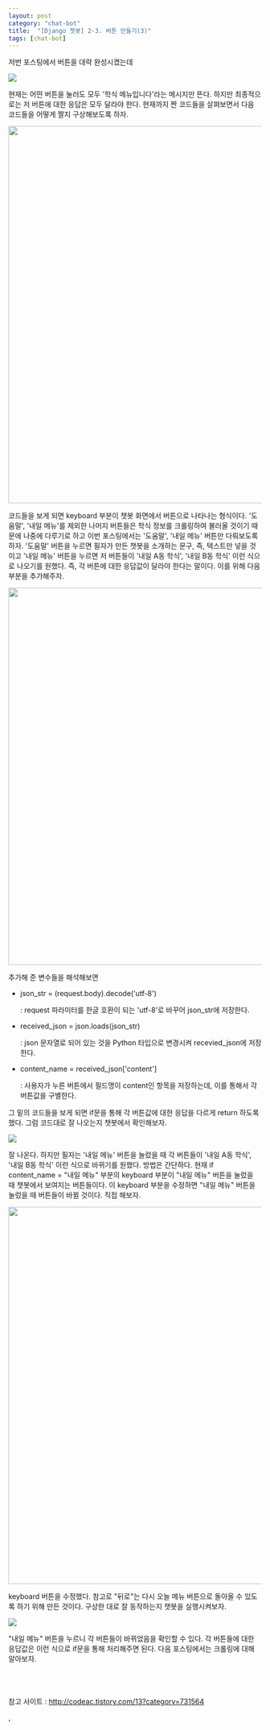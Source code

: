 ```yaml
---
layout: post
category: "chat-bot"
title:  "[Django 챗봇] 2-3. 버튼 만들기(3)"
tags: [chat-bot]
---
```


저번 포스팅에서 버튼을 대략 완성시켰는데

<img src="https://github.com/P00HP00H/P00HP00H.github.io/blob/master/img/vmserver-setting/55.jpg?raw=true" width="px">

현재는 어떤 버튼을 눌러도 모두 '학식 메뉴입니다'라는 메시지만 뜬다. 하지만 최종적으로는 저 버튼에 대한 응답은 모두 달라야 한다. 현재까지 짠 코드들을 살펴보면서 다음 코드들을 어떻게 짤지 구상해보도록 하자.

<img src="https://github.com/P00HP00H/P00HP00H.github.io/blob/master/img/vmserver-setting/50.JPG?raw=true" width="750px">

코드들을 보게 되면 keyboard 부분이 챗봇 화면에서 버튼으로 나타나는 형식이다. '도움말', '내일 메뉴'를 제외한 나머지 버튼들은 학식 정보를 크롤링하여 불러올 것이기 때문에 나중에 다루기로 하고 이번 포스팅에서는 '도움말', '내일 메뉴' 버튼만 다뤄보도록 하자. '도움말' 버튼을 누르면 필자가 만든 챗봇을 소개하는 문구, 즉, 텍스트만 넣을 것이고 '내일 메뉴' 버튼을 누르면 저 버튼들이 '내일 A동 학식', '내일 B동 학식' 이런 식으로 나오기를 원했다. 즉, 각 버튼에 대한 응답값이 달라야 한다는 말이다. 이를 위해 다음 부분을 추가해주자.

<img src="https://github.com/P00HP00H/P00HP00H.github.io/blob/master/img/vmserver-setting/51.JPG?raw=true" width="750px">

추가해 준 변수들을 해석해보면

- json_str = (request.body).decode('utf-8')

  : request 파라미터를 한글 호환이 되는 'utf-8'로 바꾸어 json_str에 저장한다.

- received_json = json.loads(json_str)

  : json 문자열로 되어 있는 것을 Python 타입으로 변경시켜 recevied_json에 저장한다.

- content_name = received_json['content']

  : 사용자가 누른 버튼에서 필드명이 content인 항목을 저장하는데, 이를 통해서 각 버튼값을 구별한다.



그 밑의 코드들을 보게 되면 if문을 통해 각 버튼값에 대한 응답을 다르게 return 하도록 했다. 그럼 코드대로 잘 나오는지 챗봇에서 확인해보자.

<img src="https://github.com/P00HP00H/P00HP00H.github.io/blob/master/img/vmserver-setting/52.JPG?raw=true" width="px">

잘 나온다. 하지만 필자는 '내일 메뉴' 버튼을 눌렀을 때 각 버튼들이 '내일 A동 학식', '내일 B동 학식' 이런 식으로 바뀌기를 원했다. 방법은 간단하다. 현재 if content_name = "내일 메뉴" 부분의 keyboard 부분이 "내일 메뉴" 버튼을 눌렀을 때 챗봇에서 보여지는 버튼들이다. 이 keyboard 부분을 수정하면 "내일 메뉴" 버튼을 눌렀을 때 버튼들이 바뀔 것이다. 직접 해보자.

<img src="https://github.com/P00HP00H/P00HP00H.github.io/blob/master/img/vmserver-setting/53.JPG?raw=true" width="750px">

keyboard 버튼을 수정했다. 참고로 "뒤로"는 다시 오늘 메뉴 버튼으로 돌아올 수 있도록 하기 위해 만든 것이다. 구상한 대로 잘 동작하는지 챗봇을 실행시켜보자.

<img src="https://github.com/P00HP00H/P00HP00H.github.io/blob/master/img/vmserver-setting/54.jpg?raw=true" width="px">

"내일 메뉴" 버튼을 누르니 각 버튼들이 바뀌었음을 확인할 수 있다. 각 버튼들에 대한 응답값은 이런 식으로 if문을 통해 처리해주면 된다. 다음 포스팅에서는 크롤링에 대해 알아보자. 

<br><br><br>참고 사이트 : http://codeac.tistory.com/13?category=731564

,

